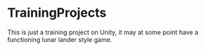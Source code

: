 # TrainingProjects

This is just a training project on Unity, it may at some point have a functioning lunar lander style game.
